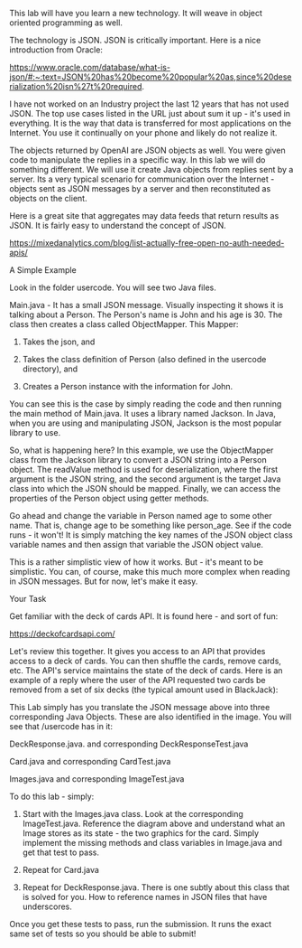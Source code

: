 This lab will have you learn a new technology.  It will weave in object oriented programming as well.

The technology is JSON.  JSON is critically important.  Here is a nice introduction from Oracle:

https://www.oracle.com/database/what-is-json/#:~:text=JSON%20has%20become%20popular%20as,since%20deserialization%20isn%27t%20required.

I have not worked on an Industry project the last 12 years that has not used JSON.  The top use cases listed in the URL just about sum it up - it's used in everything.  It is the way that data is transferred for most applications on the Internet.   You use it continually on your phone and likely do not realize it.

The objects returned by OpenAI are JSON objects as well.  You were given code to manipulate the replies in a specific way.  In this lab we will do something different.  We will use it create Java objects from replies sent by a server.  Its a very typical scenario for communication over the Internet - objects sent as JSON messages by a server and then reconstituted as objects on the client.

Here is a great site that aggregates may data feeds that return results as JSON.  It is fairly easy to understand the concept of JSON.

https://mixedanalytics.com/blog/list-actually-free-open-no-auth-needed-apis/

A Simple Example

Look in the folder usercode.  You will see two Java files.  

Main.java - It has a small JSON message.  Visually inspecting it shows it is talking about a Person.  The Person's  name is John and his age is 30.  The class then creates a class called ObjectMapper. This Mapper:

1. Takes the json, and

2. Takes the class definition of Person (also defined in the usercode directory), and

3. Creates a Person instance with the information for John.

You can see this is the case by simply reading the code and then running the main method of Main.java.  It uses a library named Jackson.  In Java, when you are using and manipulating JSON, Jackson is the most popular library to use.

So, what is happening here? In this example, we use the ObjectMapper class from the Jackson library to convert a JSON string into a Person object. The readValue method is used for deserialization, where the first argument is the JSON string, and the second argument is the target Java class into which the JSON should be mapped. Finally, we can access the properties of the Person object using getter methods.

Go ahead and change the variable in Person named age to some other name.  That is, change age to be something like person_age.  See if the code runs - it won't!  It is simply matching the key names of the JSON object class variable names and then assign that variable the JSON object value.

This is a rather simplistic view of how it works.  But - it's meant to be simplistic.  You can, of course, make this much more complex when reading in JSON messages.  But for now, let's make it easy.

Your Task

Get familiar with the deck of cards API.  It is found here - and sort of fun:

https://deckofcardsapi.com/

Let's review this together.  It gives you access to an API that provides access to a deck of cards.  You can then shuffle the cards, remove cards, etc.  The API's service maintains the state of the deck of cards.  Here is an example of a reply where the user of the API requested two cards be removed from a set of six decks (the typical amount used in BlackJack):



This Lab simply has you translate the JSON message above into three corresponding Java Objects. These are also identified in the image.  You will see that /usercode has in it:

DeckResponse.java. and corresponding DeckResponseTest.java

Card.java and corresponding CardTest.java

Images.java and corresponding ImageTest.java

To do this lab - simply:

1. Start with the Images.java class.  Look at the corresponding ImageTest.java.   Reference the diagram above and understand what an Image stores as its state - the two graphics for the card.  Simply implement the missing methods and class variables in Image.java and get that test to pass.

2. Repeat for Card.java

3. Repeat for DeckResponse.java.  There is one subtly about this class that is solved for you.  How to reference names in JSON files that have underscores.

Once you get these tests to pass, run the submission.  It runs the exact same set of tests so you should be able to submit!